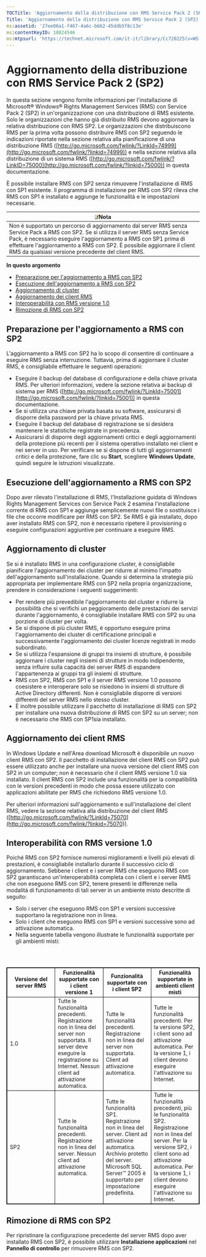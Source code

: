 ```yaml
---
TOCTitle: 'Aggiornamento della distribuzione con RMS Service Pack 2 (SP2)'
Title: 'Aggiornamento della distribuzione con RMS Service Pack 2 (SP2)'
ms:assetid: '27ee06a1-f467-4a6c-b662-45ddb5f8c13e'
ms:contentKeyID: 18824546
ms:mtpsurl: 'https://technet.microsoft.com/it-it/library/Cc720225(v=WS.10)'
---
```


Aggiornamento della distribuzione con RMS Service Pack 2 (SP2)
==============================================================

In questa sezione vengono fornite informazioni per l'installazione di Microsoft® Windows® Rights Management Services (RMS) con Service Pack 2 (SP2) in un'organizzazione con una distribuzione di RMS esistente. Solo le organizzazioni che hanno già distribuito RMS devono aggiornare la relativa distribuzione con RMS SP2. Le organizzazioni che distribuiscono RMS per la prima volta possono distribuire RMS con SP2 seguendo le indicazioni riportate nella sezione relativa alla pianificazione di una distribuzione RMS ([http://go.microsoft.com/fwlink/?LinkId=74999](http://go.microsoft.com/fwlink/?linkid=74999)) e nella sezione relativa alla distribuzione di un sistema RMS ([http://go.microsoft.com/fwlink/?LinkID=75000](http://go.microsoft.com/fwlink/?linkid=75000)) in questa documentazione.

È possibile installare RMS con SP2 senza rimuovere l'installazione di RMS con SP1 esistente. Il programma di installazione per RMS con SP2 rileva che RMS con SP1 è installato e aggiunge le funzionalità e le impostazioni necessarie.

| ![](images/Cc720225.note(WS.10).gif)Nota                                                                                                                                                                                                                                                                        |
|----------------------------------------------------------------------------------------------------------------------------------------------------------------------------------------------------------------------------------------------------------------------------------------------------------------------------------------------|
| Non è supportato un percorso di aggiornamento dal server RMS senza Service Pack a RMS con SP2. Se si utilizza il server RMS senza Service Pack, è necessario eseguire l'aggiornamento a RMS con SP1 prima di effettuare l'aggiornamento a RMS con SP2. È possibile aggiornare il client RMS da qualsiasi versione precedente del client RMS. |

**In questo argomento**

-   [Preparazione per l'aggiornamento a RMS con SP2](#bkmk_preparingforsp2update)
-   [Esecuzione dell'aggiornamento a RMS con SP2](#bkmk_performingsp2update)
-   [Aggiornamento di cluster](#bkmk_updateclusters)
-   [Aggiornamento dei client RMS](#bkmk_updateclients)
-   [Interoperabilità con RMS versione 1.0](#bkmk_interop)
-   [Rimozione di RMS con SP2](#bkmk_removingrms)

<span id="bkmk_PreparingForSP2Update"></span>
Preparazione per l'aggiornamento a RMS con SP2
----------------------------------------------

L'aggiornamento a RMS con SP2 ha lo scopo di consentire di continuare a eseguire RMS senza interruzione. Tuttavia, prima di aggiornare il cluster RMS, è consigliabile effettuare le seguenti operazioni:

-   Eseguire il backup del database di configurazione e della chiave privata RMS. Per ulteriori informazioni, vedere la sezione relativa ai backup di sistema per RMS ([http://go.microsoft.com/fwlink/?LinkId=75001](http://go.microsoft.com/fwlink/?linkid=75001)) in questa documentazione.
-   Se si utilizza una chiave privata basata su software, assicurarsi di disporre della password per la chiave privata RMS.
-   Eseguire il backup del database di registrazione se si desidera mantenere le statistiche registrate in precedenza.
-   Assicurarsi di disporre degli aggiornamenti critici e degli aggiornamenti della protezione più recenti per il sistema operativo installato nei client e nei server in uso. Per verificare se si dispone di tutti gli aggiornamenti critici e della protezione, fare clic su **Start**, scegliere **Windows Update**, quindi seguire le istruzioni visualizzate.

<span id="bkmk_PerformingSP2Update"></span>
Esecuzione dell'aggiornamento a RMS con SP2
-------------------------------------------

Dopo aver rilevato l'installazione di RMS, l'Installazione guidata di Windows Rights Management Services con Service Pack 2 esamina l'installazione corrente di RMS con SP1 e aggiunge semplicemente nuovi file o sostituisce i file che occorre modificare per RMS con SP2. Se RMS è già installato, dopo aver installato RMS con SP2, non è necessario ripetere il provisioning o eseguire configurazioni aggiuntive per continuare a eseguire RMS.

<span id="bkmk_UpdateClusters"></span>
Aggiornamento di cluster
------------------------

Se si è installato RMS in una configurazione cluster, è consigliabile pianificare l'aggiornamento dei cluster per ridurre al minimo l'impatto dell'aggiornamento sull'installazione. Quando si determina la strategia più appropriata per implementare RMS con SP2 nella propria organizzazione, prendere in considerazione i seguenti suggerimenti:

-   Per rendere più prevedibile l'aggiornamento del cluster e ridurre la possibilità che si verifichi un peggioramento delle prestazioni dei servizi durante l'aggiornamento, è consigliabile installare RMS con SP2 su una porzione di cluster per volta.
-   Se si dispone di più cluster RMS, è opportuno eseguire prima l'aggiornamento dei cluster di certificazione principali e successivamente l'aggiornamento dei cluster licenze registrati in modo subordinato.
-   Se si utilizza l'espansione di gruppi tra insiemi di strutture, è possibile aggiornare i cluster negli insiemi di strutture in modo indipendente, senza influire sulla capacità dei server RMS di espandere l'appartenenza ai gruppi tra gli insiemi di strutture.
-   RMS con SP2, RMS con SP1 e il server RMS versione 1.0 possono coesistere e interoperare solo se risiedono in insiemi di strutture di Active Directory differenti. Non è consigliabile disporre di versioni differenti del server RMS nello stesso cluster.
-   È inoltre possibile utilizzare il pacchetto di installazione di RMS con SP2 per installare una nuova distribuzione di RMS con SP2 su un server; non è necessario che RMS con SP1sia installato.

<span id="bkmk_UpdateClients"></span>
Aggiornamento dei client RMS
----------------------------

In Windows Update e nell'Area download Microsoft è disponibile un nuovo client RMS con SP2. Il pacchetto di installazione del client RMS con SP2 può essere utilizzato anche per installare una nuova versione del client RMS con SP2 in un computer; non è necessario che il client RMS versione 1.0 sia installato. Il client RMS con SP2 include una funzionalità per la compatibilità con le versioni precedenti in modo che possa essere utilizzato con applicazioni abilitate per RMS che richiedono RMS versione 1.0.

Per ulteriori informazioni sull'aggiornamento e sull'installazione del client RMS, vedere la sezione relativa alla distribuzione del client RMS ([http://go.microsoft.com/fwlink/?LinkId=75070](http://go.microsoft.com/fwlink/?linkid=75070)).

<span id="bkmk_InterOp"></span>
Interoperabilità con RMS versione 1.0
-------------------------------------

Poiché RMS con SP2 fornisce numerosi miglioramenti e livelli più elevati di prestazioni, è consigliabile installarlo durante il successivo ciclo di aggiornamento. Sebbene i client e i server RMS che eseguono RMS con SP2 garantiscano un'interoperabilità completa con i client e i server RMS che non eseguono RMS con SP2, tenere presenti le differenze nella modalità di funzionamento di tali server in un ambiente misto descritte di seguito:

-   Solo i server che eseguono RMS con SP1 e versioni successive supportano la registrazione non in linea.
-   Solo i client che eseguono RMS con SP1 e versioni successive sono ad attivazione automatica.
-   Nella seguente tabella vengono illustrate le funzionalità supportate per gli ambienti misti:

###  

 
<table style="border:1px solid black;">
<colgroup>
<col width="25%" />
<col width="25%" />
<col width="25%" />
<col width="25%" />
</colgroup>
<thead>
<tr class="header">
<th style="border:1px solid black;" >Versione del server RMS</th>
<th style="border:1px solid black;" >Funzionalità supportate con i client versione 1</th>
<th style="border:1px solid black;" >Funzionalità supportate con i client SP2</th>
<th style="border:1px solid black;" >Funzionalità supportate in ambienti client misti</th>
</tr>
</thead>
<tbody>
<tr class="odd">
<td style="border:1px solid black;">1.0</td>
<td style="border:1px solid black;">Tutte le funzionalità precedenti.
Registrazione non in linea del server non supportata. Il server deve eseguire la registrazione su Internet.
Nessun client ad attivazione automatica.</td>
<td style="border:1px solid black;">Tutte le funzionalità precedenti.
Registrazione non in linea del server non supportata.
Client ad attivazione automatica.</td>
<td style="border:1px solid black;">Tutte le funzionalità precedenti.
Per la versione SP2, i client sono ad attivazione automatica.
Per la versione 1, i client devono eseguire l'attivazione su Internet.</td>
</tr>
<tr class="even">
<td style="border:1px solid black;">SP2</td>
<td style="border:1px solid black;">Tutte le funzionalità precedenti.
Registrazione non in linea del server.
Nessun client ad attivazione automatica.</td>
<td style="border:1px solid black;">Tutte le funzionalità SP1.
Registrazione non in linea del server.
Client ad attivazione automatica.
Archivio protetto del server.
Microsoft SQL Server™ 2005 è supportato per impostazione predefinita.</td>
<td style="border:1px solid black;">Tutte le funzionalità precedenti, più le funzionalità SP2.
Registrazione non in linea del server.
Per la versione SP2, i client sono ad attivazione automatica.
Per la versione 1, i client devono eseguire l'attivazione su Internet.</td>
</tr>
</tbody>
</table>
 

<span id="bkmk_RemovingRMS"></span>
Rimozione di RMS con SP2
------------------------

Per ripristinare la configurazione precedente del server RMS dopo aver installato RMS con SP2, è possibile utilizzare **Installazione applicazioni** nel **Pannello di controllo** per rimuovere RMS con SP2.
